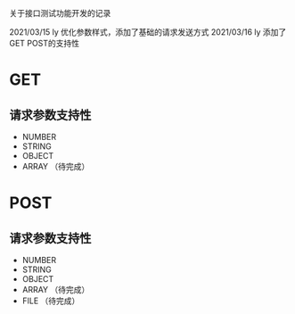 关于接口测试功能开发的记录

2021/03/15 ly 优化参数样式，添加了基础的请求发送方式
2021/03/16 ly 添加了GET POST的支持性

# GET 
## 请求参数支持性
* NUMBER
* STRING
* OBJECT
* ARRAY （待完成）

# POST
## 请求参数支持性
* NUMBER
* STRING
* OBJECT
* ARRAY （待完成）
* FILE （待完成）


